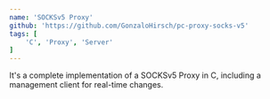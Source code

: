 ```yaml
---
name: 'SOCKSv5 Proxy'
github: 'https://github.com/GonzaloHirsch/pc-proxy-socks-v5'
tags: [
    'C', 'Proxy', 'Server'
]
---
```


It's a complete implementation of a SOCKSv5 Proxy in C, including a management client for real-time changes.